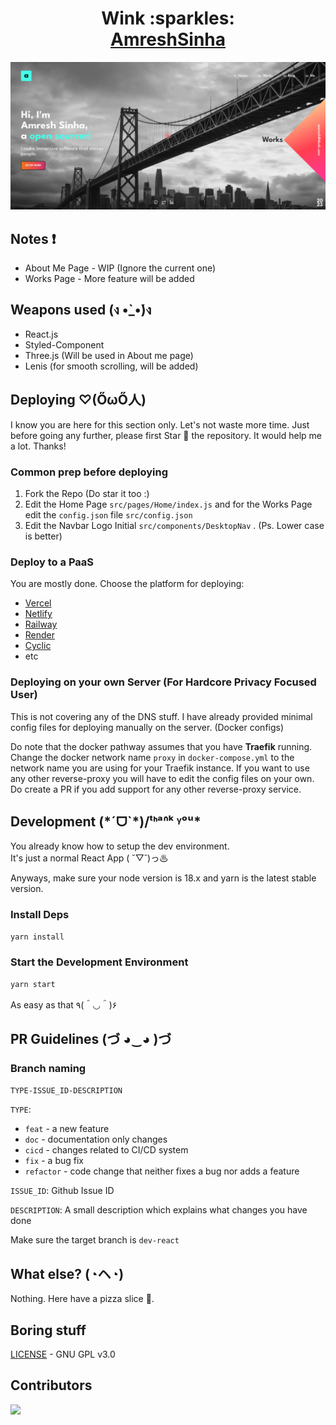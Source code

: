 <h1 align="center">Wink :sparkles:<br /><a href="https://amresh.fossian.com/" target="_blank">AmreshSinha</a></h1>

![AmreshSinha](./AmreshSinha.png)

## Notes :heavy_exclamation_mark:

- About Me Page - WIP (Ignore the current one)
- Works Page - More feature will be added

## Weapons used (ง •̀_•́)ง

- React.js
- Styled-Component
- Three.js (Will be used in About me page)
- Lenis (for smooth scrolling, will be added)

## Deploying ♡(ŐωŐ人)

I know you are here for this section only. Let's not waste more time. Just before going any further, please first Star :star2: the repository. It would help me a lot. Thanks!

### Common prep before deploying

1) Fork the Repo (Do star it too :)
2) Edit the Home Page `src/pages/Home/index.js` and for the Works Page edit the `config.json` file `src/config.json`
3) Edit the Navbar Logo Initial `src/components/DesktopNav` . (Ps. Lower case is better)

### Deploy to a PaaS
You are mostly done. Choose the platform for deploying:
  - [Vercel](https://vercel.com)
  - [Netlify](https://www.netlify.com)
  - [Railway](https://railway.app)
  - [Render](https://render.com)
  - [Cyclic](https://www.cyclic.sh)
  - etc

### Deploying on your own Server (For **Hardcore Privacy Focused User**)

This is not covering any of the DNS stuff. I have already provided minimal config files for deploying manually on the server. (Docker configs)

Do note that the docker pathway assumes that you have **Traefik** running. Change the docker network name `proxy` in `docker-compose.yml` to the network name you are using for your Traefik instance. If you want to use any other reverse-proxy you will have to edit the config files on your own. Do create a PR if you add support for any other reverse-proxy service.

<h2> Development (*ˊᗜˋ*)/ᵗᑋᵃᐢᵏ ᵞᵒᵘ*</h2>

You already know how to setup the dev environment.<br />It's just a normal React App ( ˘▽˘)っ♨

Anyways, make sure your node version is 18.x and yarn is the latest stable version.

### Install Deps

```bash
yarn install
```

### Start the Development Environment

```bash
yarn start
```

As easy as that ٩(＾◡＾)۶

## PR Guidelines (づ ◕‿◕ )づ

### Branch naming

`TYPE-ISSUE_ID-DESCRIPTION`

`TYPE`:
- `feat` - a new feature
- `doc` - documentation only changes
- `cicd` - changes related to CI/CD system
- `fix` - a bug fix
- `refactor` - code change that neither fixes a bug nor adds a feature

`ISSUE_ID`: Github Issue ID

`DESCRIPTION`: A small description which explains what changes you have done

Make sure the target branch is `dev-react`

## What else? (◔ヘ◔)

Nothing. Here have a pizza slice 🍕.

## Boring stuff

[LICENSE](./LICENSE) - GNU GPL v3.0

## Contributors

<a href="https://github.com/AmreshSinha/wink/graphs/contributors">
  <img src="https://contrib.rocks/image?repo=AmreshSinha/wink" />
</a>
